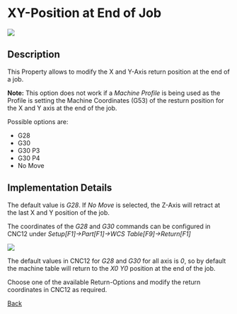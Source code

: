 # XY-Position at End of Job

![](/images/pp013.PNG)

## Description
This Property allows to modify the X and Y-Axis return position at the end of a job. 

**Note:** This option does not work if a *Machine Profile* is being used as the Profile is setting the Machine Coordinates (G53) of the resturn position for the X and Y axis at the end of the job.

Possible options are:

* G28
* G30
* G30 P3
* G30 P4
* No Move

## Implementation Details
The default value is *G28*. If *No Move* is selected, the Z-Axis will retract at the last X and Y position of the job.

The coordinates of the *G28* and *G30* commands can be configured in CNC12 under *Setup[F1]->Part[F1]->WCS Table[F9]->Return[F1]*

![](/images/pp014.PNG)

The default values in CNC12 for *G28* and *G30* for all axis is *0*, so by default the machine table will return to the *X0 Y0* position at the end of the job.

Choose one of the available Return-Options and modify the return coordinates in CNC12 as required.


[Back](index.md)
